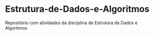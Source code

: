 # Estrutura-de-Dados-e-Algoritmos
Repositório com atividades da disciplina de Estrutura de Dados e Algoritmos
